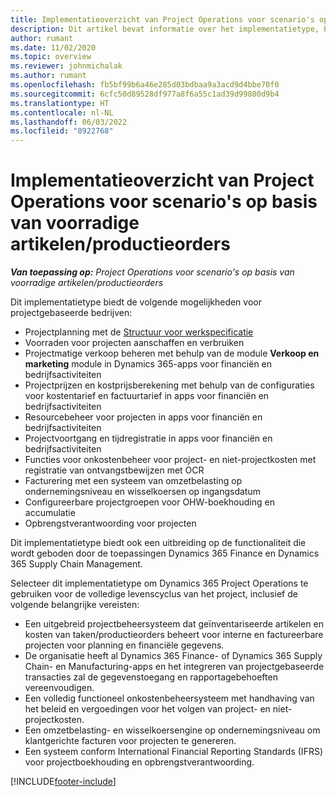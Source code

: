 ```yaml
---
title: Implementatieoverzicht van Project Operations voor scenario's op basis van voorradige artikelen/productieorders
description: Dit artikel bevat informatie over het implementatietype, Project Operations voor scenario's op basis van resources/productieorders.
author: rumant
ms.date: 11/02/2020
ms.topic: overview
ms.reviewer: johnmichalak
ms.author: rumant
ms.openlocfilehash: fb5bf99b6a46e285d03bdbaa9a3acd9d4bbe70f0
ms.sourcegitcommit: 6cfc50d89528df977a8f6a55c1ad39d99800d9b4
ms.translationtype: HT
ms.contentlocale: nl-NL
ms.lasthandoff: 06/03/2022
ms.locfileid: "8922768"
---
```

# <a name="project-operations-for-stockedproduction-based-scenarios-deployment-overview"></a>Implementatieoverzicht van Project Operations voor scenario's op basis van voorradige artikelen/productieorders

_**Van toepassing op:** Project Operations voor scenario's op basis van voorradige artikelen/productieorders_


Dit implementatietype biedt de volgende mogelijkheden voor projectgebaseerde bedrijven:

- Projectplanning met de [Structuur voor werkspecificatie](work-breakdown-structures.md)
- Voorraden voor projecten aanschaffen en verbruiken
- Projectmatige verkoop beheren met behulp van de module **Verkoop en marketing** module in Dynamics 365-apps voor financiën en bedrijfsactiviteiten
- Projectprijzen en kostprijsberekening met behulp van de configuraties voor kostentarief en factuurtarief in apps voor financiën en bedrijfsactiviteiten
- Resourcebeheer voor projecten in apps voor financiën en bedrijfsactiviteiten
- Projectvoortgang en tijdregistratie in apps voor financiën en bedrijfsactiviteiten
- Functies voor onkostenbeheer voor project- en niet-projectkosten met registratie van ontvangstbewijzen met OCR
- Facturering met een systeem van omzetbelasting op ondernemingsniveau en wisselkoersen op ingangsdatum
- Configureerbare projectgroepen voor OHW-boekhouding en accumulatie
- Opbrengstverantwoording voor projecten

Dit implementatietype biedt ook een uitbreiding op de functionaliteit die wordt geboden door de toepassingen Dynamics 365 Finance en Dynamics 365 Supply Chain Management.

Selecteer dit implementatietype om Dynamics 365 Project Operations te gebruiken voor de volledige levenscyclus van het project, inclusief de volgende belangrijke vereisten:

- Een uitgebreid projectbeheersysteem dat geïnventariseerde artikelen en kosten van taken/productieorders beheert voor interne en factureerbare projecten voor planning en financiële gegevens.
- De organisatie heeft al Dynamics 365 Finance- of Dynamics 365 Supply Chain- en Manufacturing-apps en het integreren van projectgebaseerde transacties zal de gegevenstoegang en rapportagebehoeften vereenvoudigen.
- Een volledig functioneel onkostenbeheersysteem met handhaving van het beleid en vergoedingen voor het volgen van project- en niet-projectkosten.
- Een omzetbelasting- en wisselkoersengine op ondernemingsniveau om klantgerichte facturen voor projecten te genereren.
- Een systeem conform International Financial Reporting Standards (IFRS) voor projectboekhouding en opbrengstverantwoording.



[!INCLUDE[footer-include](../includes/footer-banner.md)]